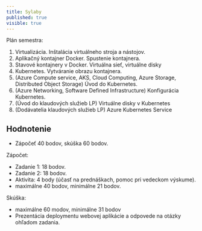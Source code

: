 ```yaml
---
title: Sylaby
published: true
visible: true
---
```


Plán semestra:

1. Virtualizácia. Inštalácia virtuálneho stroja a nástojov.
2. Aplikačný kontajner Docker. Spustenie kontajnera.
3. Stavové kontajnery v Docker. Virtuálna sieť, virtuálne disky
4. Kubernetes. Vytváranie obrazu kontajnera.
5. (Azure Compute service, AKS, Cloud Computing, Azure Storage, Distributed Object Storage) Úvod do Kubernetes.
6. (Azure Networking, Software Defined Infrastructure) Konfigurácia Kubernetes.
7. (Úvod do klaudových služieb LP) Virtuálne disky v Kubernetes
8. (Dodávatelia klaudových služieb LP) Azure Kubernetes Service



## Hodnotenie

- Zápočeť 40 bodov, skúška 60 bodov.

Zápočet:

- Zadanie 1: 18 bodov.
- Zadanie 2: 18 bodov.
- Aktivita: 4 body (účasť na prednáškach, pomoc pri vedeckom výskume).
- maximálne 40 bodov, minimálne 21 bodov.

Skúška:

- maximálne 60 modov, minimálne 31 bodov
- Prezentácia deploymentu webovej aplikácie a odpovede na otázky ohľadom zadania.


